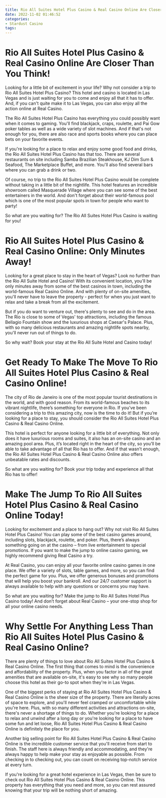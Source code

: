 ```yaml
---
title: Rio All Suites Hotel Plus Casino & Real Casino Online Are Closer Than You Think!
date: 2022-11-02 01:46:52
categories:
- Stardust Casino
tags:
---
```



#  Rio All Suites Hotel Plus Casino & Real Casino Online Are Closer Than You Think!

Looking for a little bit of excitement in your life? Why not consider a trip to Rio All Suites Hotel Plus Casino? This hotel and casino is located in Las Vegas and is just waiting for you to come and enjoy all that it has to offer. And, if you can't quite make it to Las Vegas, you can also enjoy all the action online at Real Casino.

The Rio All Suites Hotel Plus Casino has everything you could possibly want when it comes to gaming. You'll find blackjack, craps, roulette, and Pai Gow poker tables as well as a wide variety of slot machines. And if that's not enough for you, there are also race and sports books where you can place bets on your favorite events.

If you're looking for a place to relax and enjoy some good food and drinks, the Rio All Suites Hotel Plus Casino has that too. There are several restaurants on site including Samba Brazilian Steakhouse, KJ Dim Sum & Seafood, The Marketplace Buffet, and more. You'll also find several bars where you can grab a drink or two.

Of course, no trip to the Rio All Suites Hotel Plus Casino would be complete without taking in a little bit of the nightlife. This hotel features an incredible showroom called Masquerade Village where you can see some of the best entertainers in the world. And don't forget about their world-famous pool which is one of the most popular spots in town for people who want to party!

So what are you waiting for? The Rio All Suites Hotel Plus Casino is waiting for you!

#  Rio All Suites Hotel Plus Casino & Real Casino Online: Only Minutes Away!

Looking for a great place to stay in the heart of Vegas? Look no further than the Rio All Suite Hotel and Casino! With its convenient location, you'll be only minutes away from some of the best casinos in town, including the world-famous Real Casino Online. And with plenty of on-site amenities, you'll never have to leave the property - perfect for when you just want to relax and take a break from all the excitement.

But if you do want to venture out, there's plenty to see and do in the area. The Rio is close to some of Vegas' top attractions, including the famous Bellagio Fountain show and the luxurious shops at Caesar's Palace. Plus, with so many delicious restaurants and amazing nightlife spots nearby, you'll never run out of things to do.

So why wait? Book your stay at the Rio All Suite Hotel and Casino today!

#  Get Ready To Make The Move To Rio All Suites Hotel Plus Casino & Real Casino Online!

The city of Rio de Janeiro is one of the most popular tourist destinations in the world, and with good reason. From its world-famous beaches to its vibrant nightlife, there’s something for everyone in Rio. If you’ve been considering a trip to this amazing city, now is the time to do it! But if you’re looking for a place to stay, you should consider the Rio All Suites Hotel Plus Casino & Real Casino Online.

This hotel is perfect for anyone looking for a little bit of everything. Not only does it have luxurious rooms and suites, it also has an on-site casino and an amazing pool area. Plus, it’s located right in the heart of the city, so you’ll be able to take advantage of all that Rio has to offer. And if that wasn’t enough, the Rio All Suites Hotel Plus Casino & Real Casino Online also offers unbeatable rates and discounts.

So what are you waiting for? Book your trip today and experience all that Rio has to offer!

#  Make The Jump To Rio All Suites Hotel Plus Casino & Real Casino Online Today!

Looking for excitement and a place to hang out? Why not visit Rio All Suites Hotel Plus Casino! You can play some of the best casino games around, including slots, blackjack, roulette, and poker. Plus, there’s always something going on at the casino – from live entertainment to special promotions. If you want to make the jump to online casino gaming, we highly recommend giving Real Casino a try.

At Real Casino, you can enjoy all your favorite online casino games in one place. We offer a variety of slots, table games, and more, so you can find the perfect game for you. Plus, we offer generous bonuses and promotions that will help you boost your bankroll. And our 24/7 customer support is always available to help with any questions or concerns you may have.

So what are you waiting for? Make the jump to Rio All Suites Hotel Plus Casino today! And don’t forget about Real Casino – your one-stop shop for all your online casino needs.

#  Why Settle For Anything Less Than Rio All Suites Hotel Plus Casino & Real Casino Online?

There are plenty of things to love about Rio All Suites Hotel Plus Casino & Real Casino Online. The first thing that comes to mind is the convenience and affordability of the property. Plus, when you factor in all of the great amenities that are available on-site, it's easy to see why so many people choose this hotel as their go-to spot when they're in Las Vegas.

One of the biggest perks of staying at Rio All Suites Hotel Plus Casino & Real Casino Online is the sheer size of the property. There are literally acres of space to explore, and you'll never feel cramped or uncomfortable while you're here. Plus, with so many different activities and attractions on-site, there's never a shortage of things to do. Whether you're looking for a place to relax and unwind after a long day or you're looking for a place to have some fun and let loose, Rio All Suites Hotel Plus Casino & Real Casino Online is definitely the place for you.

Another big selling point for Rio All Suites Hotel Plus Casino & Real Casino Online is the incredible customer service that you'll receive from start to finish. The staff here is always friendly and accommodating, and they're always happy to help make your stay as enjoyable as possible. From checking in to checking out, you can count on receiving top-notch service at every turn.

If you're looking for a great hotel experience in Las Vegas, then be sure to check out Rio All Suites Hotel Plus Casino & Real Casino Online. This property has everything that you need and more, so you can rest assured knowing that your trip will be nothing short of amazing.